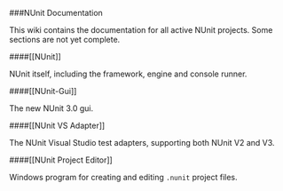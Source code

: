 ###NUnit Documentation

This wiki contains the documentation for all active NUnit projects. Some sections are not yet complete.

####[[NUnit]]

NUnit itself, including the framework, engine and console runner.

####[[NUnit-Gui]]

The new NUnit 3.0 gui.

####[[NUnit VS Adapter]]

The NUnit Visual Studio test adapters, supporting both NUnit V2 and V3.

####[[NUnit Project Editor]]

Windows program for creating and editing `.nunit` project files.
